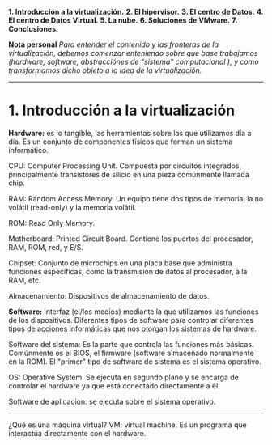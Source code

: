   
**1. Introducción a la virtualización.**
**2. El hipervisor.**
**3. El centro de Datos.**
**4. El centro de Datos Virtual.**
**5. La nube.**
**6. Soluciones de VMware.**
**7. Conclusiones.**

**Nota personal**
	*Para entender el contenido y las fronteras de la virtualización, debemos comenzar enteniendo sobre que base trabajamos (hardware, software, abstracciónes de "sistema" computacional ), y como transformamos dicho objeto a la idea de la virtualización.*
	
<hr>

# 1. Introducción a la virtualización



**Hardware:** es lo tangible, las herramientas sobre las que utilizamos día a día.
Es un conjunto de componentes físicos que forman un sistema informático.

CPU: Computer Processing Unit. Compuesta por circuitos integrados, principalmente transistores de silicio en una pieza comúnmente llamada chip.

RAM: Random Access Memory. Un equipo tiene dos tipos de memoria, la no volátil (read-only) y la memoria volátil.

ROM: Read Only Memory.

Motherboard: Printed Circuit Board. Contiene los puertos del procesador, RAM, ROM, red, y E/S.

Chipset: Conjunto de microchips en una placa base que administra funciones específicas, como la transmisión de datos al procesador, a la RAM, etc.

Almacenamiento: Dispositivos de almacenamiento de datos.

**Software:** interfaz (el/los medios) mediante la que utilizamos las funciones de los dispositivos. Diferentes tipos de software para controlar diferentes tipos de acciones informáticas que nos otorgan los sistemas de hardware.

Software del sistema: Es la parte que controla las funciones más básicas. Comúnmente es el BIOS, el firmware (software almacenado normalmente en la ROM).
El "primer" tipo de software de sistema es el sistema operativo.

OS: Operative System. Se ejecuta en segundo plano y se encarga de controlar el hardware ya que está conectado directamente a él.

Software de aplicación: se ejecuta sobre el sistema operativo.

<hr>

¿Qué es una máquina virtual?
VM: virtual machine.
Es un programa que interactúa directamente con el hardware.

